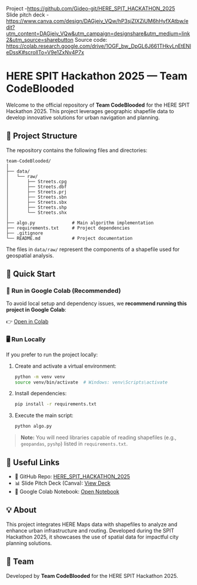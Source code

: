 Project -https://github.com/Gideo-git/HERE_SPIT_HACKATHON_2025  
Slide pitch deck -https://www.canva.com/design/DAGjeiv_VQw/hP3sjZIXZiUM6hHyfXAtbw/edit?utm_content=DAGjeiv_VQw&utm_campaign=designshare&utm_medium=link2&utm_source=sharebutton
Source code: https://colab.research.google.com/drive/1OGF_bw_DpGL6J661THkvLnEtENleDssK#scrollTo=V9e1ZxNv4P7x



# HERE SPIT Hackathon 2025 — Team CodeBlooded

Welcome to the official repository of **Team CodeBlooded** for the HERE SPIT Hackathon 2025. This project leverages geographic shapefile data to develop innovative solutions for urban navigation and planning.

## 📁 Project Structure

The repository contains the following files and directories:

```
team-CodeBlooded/
│
├── data/
│   └── raw/
│       ├── Streets.cpg
│       ├── Streets.dbf
│       ├── Streets.prj
│       ├── Streets.sbn
│       ├── Streets.sbx
│       ├── Streets.shp
│       └── Streets.shx
│
├── algo.py              # Main algorithm implementation
├── requirements.txt     # Project dependencies
├── .gitignore
└── README.md            # Project documentation
```

The files in `data/raw/` represent the components of a shapefile used for geospatial analysis.

## 🚀 Quick Start

### 🔗 Run in Google Colab (Recommended)

To avoid local setup and dependency issues, we **recommend running this project in Google Colab**:

👉 [Open in Colab](https://colab.research.google.com/drive/1OGF_bw_DpGL6J661THkvLnEtENleDssK#scrollTo=V9e1ZxNv4P7x)

### 🖥️ Run Locally

If you prefer to run the project locally:

1. Create and activate a virtual environment:
   ```bash
   python -m venv venv
   source venv/bin/activate  # Windows: venv\Scripts\activate
   ```

2. Install dependencies:
   ```bash
   pip install -r requirements.txt
   ```

3. Execute the main script:
   ```bash
   python algo.py
   ```

> **Note:** You will need libraries capable of reading shapefiles (e.g., `geopandas`, `pyshp`) listed in `requirements.txt`.

## 📌 Useful Links

- 🔗 GitHub Repo: [HERE_SPIT_HACKATHON_2025](https://github.com/Gideo-git/HERE_SPIT_HACKATHON_2025)
- 📊 Slide Pitch Deck (Canva): [View Deck](https://www.canva.com/design/DAGjeiv_VQw/hP3sjZIXZiUM6hHyfXAtbw/edit?utm_content=DAGjeiv_VQw&utm_campaign=designshare&utm_medium=link2&utm_source=sharebutton)
- 📓 Google Colab Notebook: [Open Notebook](https://colab.research.google.com/drive/1OGF_bw_DpGL6J661THkvLnEtENleDssK#scrollTo=V9e1ZxNv4P7x)

## 💡 About

This project integrates HERE Maps data with shapefiles to analyze and enhance urban infrastructure and routing. Developed during the SPIT Hackathon 2025, it showcases the use of spatial data for impactful city planning solutions.

## 👥 Team

Developed by **Team CodeBlooded** for the HERE SPIT Hackathon 2025.
